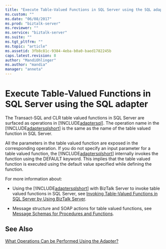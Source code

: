 ```yaml
---
title: "Execute Table-Valued Functions in SQL Server using the SQL adapter | Microsoft Docs"
ms.custom: ""
ms.date: "06/08/2017"
ms.prod: "biztalk-server"
ms.reviewer: ""
ms.service: "biztalk-server"
ms.suite: ""
ms.tgt_pltfrm: ""
ms.topic: "article"
ms.assetid: 3fb8c81c-9384-4eba-b0a0-baed1782245b
caps.latest.revision: 8
author: "MandiOhlinger"
ms.author: "mandia"
manager: "anneta"
---
```

# Execute Table-Valued Functions in SQL Server using the SQL adapter
The Transact-SQL and CLR table valued functions in SQL Server are surfaced as operations in [!INCLUDE[adaptersql](../../includes/adaptersql-md.md)]. The operation name in the [!INCLUDE[adaptersqlshort](../../includes/adaptersqlshort-md.md)] is the same as the name of the table valued function in SQL Server.  
  
 All the parameters in the table valued function are exposed in the corresponding operation. If you do not specify an input parameter for a table valued function, the [!INCLUDE[adaptersqlshort](../../includes/adaptersqlshort-md.md)] internally invokes the function using the DEFAULT keyword. This implies that the table valued function is executed using the default value specified while defining the function.  
  
 For more information about:  
  
-   Using the [!INCLUDE[adaptersqlshort](../../includes/adaptersqlshort-md.md)] with BizTalk Server to invoke table valued functions in SQL Server, see [Invoking Table-Valued Functions in SQL Server by Using BizTalk Server](../../adapters-and-accelerators/adapter-sql/invoke-table-valued-functions-in-sql-server-using-biztalk-server.md).  
  
-   Message structure and SOAP actions for table valued functions, see [Message Schemas for Procedures and Functions](../../adapters-and-accelerators/adapter-sql/message-schemas-for-procedures-and-functions.md).  
  
## See Also  
 [What Operations Can be Performed Using the Adapter?](https://msdn.microsoft.com/library/cc185435(v=bts.10).aspx)